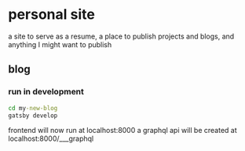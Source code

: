 # personal site
 a site to serve as a resume, a place to publish projects and blogs, and anything I might want to publish

## blog
### run in development
```cmd
cd my-new-blog
gatsby develop
```
frontend will now run at localhost:8000
a graphql api will be created at localhost:8000/___graphql